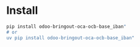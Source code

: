 # Install

```bash
pip install odoo-bringout-oca-ocb-base_iban"
# or
uv pip install odoo-bringout-oca-ocb-base_iban"
```
